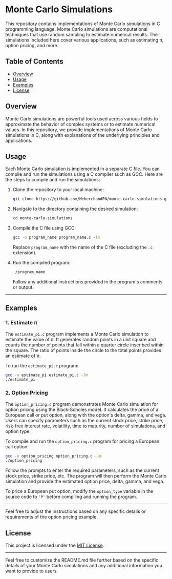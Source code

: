 # Monte Carlo Simulations

This repository contains implementations of Monte Carlo simulations in C programming language. Monte Carlo simulations are computational techniques that use random sampling to estimate numerical results. The simulations included here cover various applications, such as estimating π, option pricing, and more.

## Table of Contents

- [Overview](#overview)
- [Usage](#usage)
- [Examples](#examples)
- [License](#license)

## Overview

Monte Carlo simulations are powerful tools used across various fields to approximate the behavior of complex systems or to estimate numerical values. In this repository, we provide implementations of Monte Carlo simulations in C, along with explanations of the underlying principles and applications.

## Usage

Each Monte Carlo simulation is implemented in a separate C file. You can compile and run the simulations using a C compiler such as GCC. Here are the steps to compile and run the simulations:

1. Clone the repository to your local machine:

   ```bash
   git clone https://github.com/MeherchandPN/monte-carlo-simulations.git
   ```

2. Navigate to the directory containing the desired simulation:

   ```bash
   cd monte-carlo-simulations
   ```

3. Compile the C file using GCC:

   ```bash
   gcc -o program_name program_name.c -lm
   ```

   Replace `program_name` with the name of the C file (excluding the `.c` extension).

4. Run the compiled program:

   ```bash
   ./program_name
   ```

   Follow any additional instructions provided in the program's comments or output.
---

## Examples

### 1. Estimate π

The `estimate_pi.c` program implements a Monte Carlo simulation to estimate the value of π. It generates random points in a unit square and counts the number of points that fall within a quarter circle inscribed within the square. The ratio of points inside the circle to the total points provides an estimate of π.

To run the `estimate_pi.c` program:

```bash
gcc -o estimate_pi estimate_pi.c -lm
./estimate_pi
```

### 2. Option Pricing

The `option_pricing.c` program demonstrates Monte Carlo simulation for option pricing using the Black-Scholes model. It calculates the price of a European call or put option, along with the option's delta, gamma, and vega. Users can specify parameters such as the current stock price, strike price, risk-free interest rate, volatility, time to maturity, number of simulations, and option type.

To compile and run the `option_pricing.c` program for pricing a European call option:

```bash
gcc -o option_pricing option_pricing.c -lm
./option_pricing
```

Follow the prompts to enter the required parameters, such as the current stock price, strike price, etc. The program will then perform the Monte Carlo simulation and provide the estimated option price, delta, gamma, and vega.

To price a European put option, modify the `option_type` variable in the source code to `'P'` before compiling and running the program.

---

Feel free to adjust the instructions based on any specific details or requirements of the option pricing example.

## License

This project is licensed under the [MIT License](LICENSE).

---

Feel free to customize the README.md file further based on the specific details of your Monte Carlo simulations and any additional information you want to provide to users.
